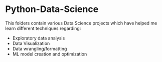 # Python-Data-Science
This folders contain various Data Science projects which have helped me learn different techniques regarding:
- Exploratory data analysis
- Data Visualization
- Data wrangling/formatting
- ML model creation and optimization
